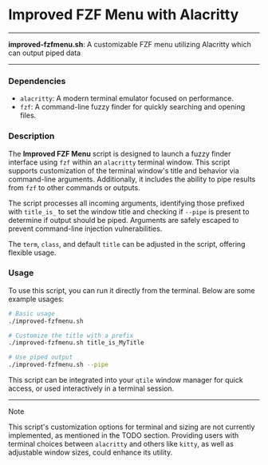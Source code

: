 # Improved FZF Menu with Alacritty

---

**improved-fzfmenu.sh**: A customizable FZF menu utilizing Alacritty which can output piped data

---

### Dependencies

- `alacritty`: A modern terminal emulator focused on performance.
- `fzf`: A command-line fuzzy finder for quickly searching and opening files.

### Description

The **Improved FZF Menu** script is designed to launch a fuzzy finder interface using `fzf` within an `alacritty` terminal window. This script supports customization of the terminal window's title and behavior via command-line arguments. Additionally, it includes the ability to pipe results from `fzf` to other commands or outputs.

The script processes all incoming arguments, identifying those prefixed with `title_is_` to set the window title and checking if `--pipe` is present to determine if output should be piped. Arguments are safely escaped to prevent command-line injection vulnerabilities.

The `term`, `class`, and default `title` can be adjusted in the script, offering flexible usage. 

### Usage

To use this script, you can run it directly from the terminal. Below are some example usages:

```bash
# Basic usage
./improved-fzfmenu.sh

# Customize the title with a prefix
./improved-fzfmenu.sh title_is_MyTitle

# Use piped output
./improved-fzfmenu.sh --pipe
```

This script can be integrated into your `qtile` window manager for quick access, or used interactively in a terminal session.

---

> [!NOTE]  
> This script's customization options for terminal and sizing are not currently implemented, as mentioned in the TODO section. Providing users with terminal choices between `alacritty` and others like `kitty`, as well as adjustable window sizes, could enhance its utility.